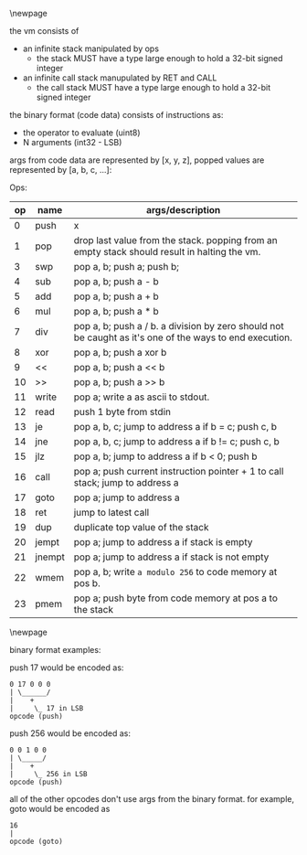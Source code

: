 \newpage

the vm consists of

- an infinite stack manipulated by ops
  - the stack MUST have a type large enough to hold a 32-bit signed integer
- an infinite call stack manupulated by RET and CALL
  - the call stack MUST have a type large enough to hold a 32-bit signed integer

the binary format (code data) consists of instructions as:

- the operator to evaluate (uint8)
- N arguments (int32 - LSB)

args from code data are represented by [x, y, z],
popped values are represented by [a, b, c, ...]:

Ops:

|op| name | args/description   |
|--|------|--------------------|
|0 | push |   x|
|1 |pop   | drop last value from the stack. popping from an empty stack should result in halting the vm.|
|3 |swp   | pop a, b; push a; push b;|
|4 |sub   | pop a, b; push a - b|
|5 |add   | pop a, b; push a + b|
|6 |mul   | pop a, b; push a * b|
|7 |div   | pop a, b; push a / b. a division by zero should not be caught as it's one of the ways to end execution.|
|8 |xor   | pop a, b; push a xor b|
|9 |<<    | pop a, b; push a << b|
|10|>>    | pop a, b; push a >> b|
|11|write | pop a; write a as ascii to stdout.|
|12|read  | push 1 byte from stdin|
|13|je    | pop a, b, c; jump to address a if b = c; push c, b|
|14|jne   | pop a, b, c; jump to address a if b != c; push c, b|
|15|jlz   | pop a, b; jump to address a if b < 0; push b|
|16|call  | pop a; push current instruction pointer + 1 to call stack; jump to address a|
|17|goto  | pop a; jump to address a|
|18|ret   | jump to latest call|
|19|dup   | duplicate top value of the stack|
|20|jempt | pop a; jump to address a if stack is empty|
|21|jnempt| pop a; jump to address a if stack is not empty|
|22|wmem  | pop a, b; write `a modulo 256` to code memory at pos b.
|23|pmem  | pop a; push byte from code memory at pos a to the stack|

\newpage

binary format examples:

push 17 would be encoded as:
```
0 17 0 0 0
| \______/
|    +
|     \_ 17 in LSB
opcode (push)
```

push 256 would be encoded as:
```
0 0 1 0 0
| \_____/
|    +
|     \_ 256 in LSB
opcode (push)
```

all of the other opcodes don't use args from the binary format.
for example, goto would be encoded as
```
16
|
opcode (goto)
```
